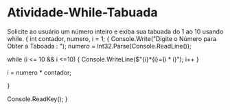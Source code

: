 # Atividade-While-Tabuada
Solicite ao usuário um número inteiro e exiba sua tabuada do 1 ao 10 usando while.
{
int contador, numero, i = 1;
{
Console.Write("Digite o Número para Obter a Taboada : ");
numero = Int32.Parse(Console.ReadLine());

while (i <= 10 && i <=10)
{
Console.WriteLine($"{i}*{i}={i * i}");
i++
}

i = numero * contador;

}

Console.ReadKey();
}
